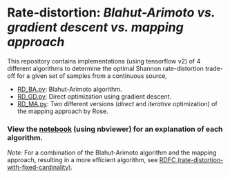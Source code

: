 # Rate-distortion: _Blahut-Arimoto vs. gradient descent vs. mapping approach_

This repository contains implementations (using tensorflow v2) of 4 different algorithms to determine the optimal Shannon rate-distortion trade-off for a given set of samples from a continuous source,

* [RD_BA.py](https://github.com/sgttwld/rate-distortion/blob/master/RD_MA.py): Blahut-Arimoto algorithm.
* [RD_GD.py](https://github.com/sgttwld/rate-distortion/blob/master/RD_MA.py): Direct optimization using gradient descent.
* [RD_MA.py](https://github.com/sgttwld/rate-distortion/blob/master/RD_MA.py): Two different versions (_direct_ and _iterative_ optimization) of the mapping approach by Rose.

### View the [notebook](https://nbviewer.jupyter.org/github/sgttwld/rate-distortion/blob/master/rate-distortion_nb.ipynb) (using nbviewer) for an explanation of each algorithm. 

_Note:_ For a combination of the Blahut-Arimoto algorithm and the mapping approach, resulting in a more efficient algorithm, see [RDFC (rate-distortion-with-fixed-cardinality)](https://github.com/sgttwld/rate-distortion-with-fixed-cardinality).

